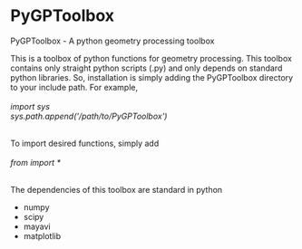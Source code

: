 # PyGPToolbox
PyGPToolbox - A python geometry processing toolbox

This is a toolbox of python functions for geometry processing. This toolbox contains only straight python scripts (.py) and only depends on standard python libraries. So, installation is simply adding the PyGPToolbox directory to your include path. For example,<br /><br />
_import sys_ <br />
_sys.path.append('/path/to/PyGPToolbox')_<br /><br />

To import desired functions, simply add <br /><br />
_from <functionName> import *_<br /><br />

The dependencies of this toolbox are standard in python <br />
- numpy<br />
- scipy<br />
- mayavi<br />
- matplotlib<br />




